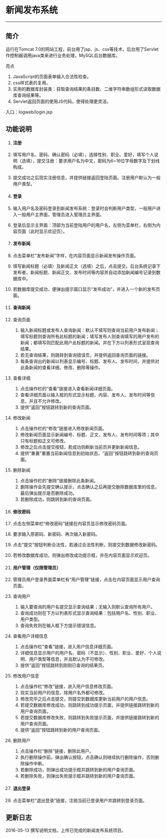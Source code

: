 # 新闻发布系统
***
## 简介
运行在Tomcat 7.0的网站工程，前台用了jsp、js、css等技术，后台用了Servlet作控制器调用java类来进行业务处理，MySQL后台数据库。

亮点

1. JavaScript的页面表单输入合法性检查。
2. css样式表的复用。
3. 实用的数据库封装类：获取查询结果的条目数、二维字符串数组形式读取数据库查询结果等。
4. Servlet返回页面的使用JS代码，使得处理更灵活。

入口：logweb/login.jsp
## 功能说明
1. #### 注册
  1. 填写用户名、密码、确认密码（必填），选择性别、职业、爱好，填写个人说明（选填），提交注册：要求用户名为中文，密码为6~16位字母数字及下划线构成。
  2. 提交成功之后现实注册信息，并提供链接返回登陆页面。注册用户默认为一般用户类型。

2. #### 登录
  1. 输入用户名及密码登录到新闻发布系统：登录时会判断用户类型，一般用户进入一般用户主界面，管理员进入管理员主界面。
  2. 登录后显示主界面：顶部为当前登陆用户的用户名，左侧为菜单栏，右侧为内容页面（此时显示欢迎页）。

3. #### 发布新闻
  1. 点击菜单栏“发布新闻”字样，在内容页面显示新闻发布操作页面。
  2. 填写新闻标题（必填）及新闻正文（选填）之后，点击提交。后台系统记录下发布者、新闻标题、新闻正文、发布时间等内容并自动添加新闻编号记录到数据库中。
  3. 若数据库提交成功，便弹出提示窗口显示“发布成功”，并进入一个新的发布页面。

4. #### 查询新闻
  1. 查询页面
      1. 输入新闻标题或发布人查询新闻：默认不填写则查询当前用户发布新闻；填写标题则查询所有此标题的新闻；填写发布人则查询填写的用户发布的新闻；都填写则匹配此用户此标题的新闻。并在下方以列表形式呈现查询结果。
      2. 若无查询结果，则跳转到查询错误页，并提供返回查询页面的链接。
      3. 每条查询出的新闻以列表显示编号、标题、发布人、发布时间，并提供对此条新闻的查看详细、修改、删除等操作。

  2. 查看详细
      1. 点击操作栏的“查看”链接进入查看新闻详细页面。
	  2. 查看详细页面以输入框的形式显示标题、内容、发布人、发布时间等信息，并且不允许修改。
	  3. 提供“返回”按钮跳转到新的查询页面。

  3. 修改新闻
      1. 点击操作栏的“修改”链接进入修改新闻页面。
      2. 修改新闻页面显示新闻编号、标题、正文、发布人、发布时间等项；其中只有标题和正文可修改。
      3. 修改之后点击提交按钮，若成功则刷新当前页并更新新闻信息。
      4. 提供“重置”重置当前新闻信息到初始状态，“返回”按钮跳转到新的查询页面。

  4. 删除新闻
	  1. 点击操作栏的“删除”链接删除此条新闻。
	  2. 删除操作会先提交确认提示，点击确认之后再提交删除数据库里的信息，最后弹出提示是否删除成功。
	  3. 若删除成功，则跳转到新的查询页面。


5. #### 修改密码
  1. 点击左侧菜单栏“修改密码”链接在内容页显示修改密码页面。
  2. 要求输入原密码、新密码、再次输入新密码。
  3. 点击“提交”按钮判断合法性，若通过合法性判断，则提交到数据修改新密码。
  4. 若修改数据库成功，则弹出修改成功提示框，并在内容页面显示欢迎页。

6. #### 用户管理（仅限管理员）
  1. 管理员用户登录界面菜单栏有“用户管理”链接，点击在内容页面显示用户查询页面。
  2. 查询用户
      1. 输入要查询的用户名提交显示查询结果；无输入则默认查询所有用户。
	  2. 查询成功则在下方以列表形式显示查询结果：包括用户名、性别、职业、用户类型。
	  3. 查询失败则在输入框下方提示错误信息。
  3. 查看用户详细信息
      1. 点击操作栏“查看”链接，进入用户信息详细页面。
	  2. 详细信息显示用户的用户名、密码（不显示）、性别、职业、爱好、个人说明、用户类型等信息，并且默认为不可修改。
	  3. 提供“返回”按钮跳转到刚刚已查询的结果页。
  4. 修改用户信息
      1. 点击操作栏“修改”链接，进入用户信息修改页面。
	  2. 现实当前用户的信息，除用户名外都可修改。
	  3. 修改完毕之后点击提交，则提交到数据库更新当前用户的用户信息。
	  4. 若提交数据库修改成功，则跳转到成功提示页面，并提供链接跳转到新的用户查询页面。
	  5. 若提交数据库修改失败，则跳转到失败提示页面，并提供链接跳转到新的用户查询页面。
	  6. 提供“返回”按钮跳转到新的用户查询页面。
  5. 删除用户
      1. 点击操作栏“删除”链接，删除此用户。
	  2. 执行删除操作前，弹出确认按钮，点击确认则继续执行删除操作，否则删除操作中断。
	  3. 若删除成功，则弹出成功提示框并跳转到新的用户查询页面。
	  4. 若删除失败，则弹出失败提示框并跳转到新的用户查询页面。

7. #### 退出登录
  1. 点击菜单栏“退出登录”链接，注销当前已登录用户并跳转到登录页面。

## 更新日志
2016-05-13 撰写说明文档，上传已完成的新闻发布系统项目。

